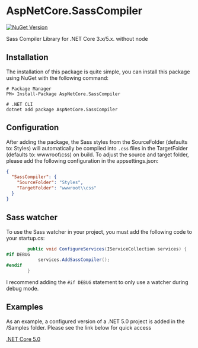 # AspNetCore.SassCompiler
[![NuGet Version](https://img.shields.io/nuget/v/AspNetCore.SassCompiler.svg?style=flat)](https://www.nuget.org/packages/AspNetCore.SassCompiler/)

Sass Compiler Library for .NET Core 3.x/5.x. without node

## Installation
The installation of this package is quite simple, you can install this package using NuGet with the following command:

```shell
# Package Manager
PM> Install-Package AspNetCore.SassCompiler

# .NET CLI
dotnet add package AspNetCore.SassCompiler
```

## Configuration
After adding the package, the Sass styles from the SourceFolder (defaults to: Styles) will automatically be compiled into `.css` files in the TargetFolder (defaults to: wwwroot\css) on build. To adjust the source and target folder, please add the following configuration in the appsettings.json:
```json
{
  "SassCompiler": {
    "SourceFolder": "Styles",
    "TargetFolder": "wwwroot\\css"
  }
}
```

## Sass watcher
To use the Sass watcher in your project, you must add the following code to your startup.cs:
```csharp
		public void ConfigureServices(IServiceCollection services) {
#if DEBUG
			services.AddSassCompiler();
#endif
		}
```

I recommend adding the `#if DEBUG` statement to only use a watcher during debug mode.

## Examples
As an example, a configured version of a .NET 5.0 project is added in the /Samples folder. Please see the link below for quick access

[.NET Core 5.0](https://github.com/koenvzeijl/AspNetCore.SassCompiler/tree/master/Samples/AspNetCore.SassCompiler.Sample)